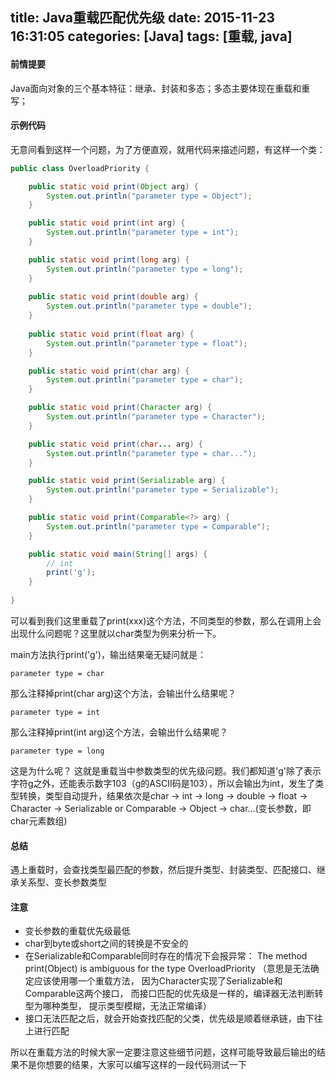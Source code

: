title: Java重载匹配优先级
date: 2015-11-23 16:31:05
categories: [Java]
tags: [重载, java] 
---
#### 前情提要
Java面向对象的三个基本特征：继承、封装和多态；多态主要体现在重载和重写；

#### 示例代码
无意间看到这样一个问题，为了方便直观，就用代码来描述问题，有这样一个类：
``` java
public class OverloadPriority {

	public static void print(Object arg) {
		System.out.println("parameter type = Object");
	}

	public static void print(int arg) {
		System.out.println("parameter type = int");
	}

	public static void print(long arg) {
		System.out.println("parameter type = long");
	}
	
	public static void print(double arg) {
		System.out.println("parameter type = double");
	}
	
	public static void print(float arg) {
		System.out.println("parameter type = float");
	}

	public static void print(char arg) {
		System.out.println("parameter type = char");
	}

	public static void print(Character arg) {
		System.out.println("parameter type = Character");
	}

	public static void print(char... arg) {
		System.out.println("parameter type = char...");
	}

	public static void print(Serializable arg) {
		System.out.println("parameter type = Serializable");
	}

	public static void print(Comparable<?> arg) {
		System.out.println("parameter type = Comparable");
	}

	public static void main(String[] args) {
		// int
		print('g');
	}
	
}
```
可以看到我们这里重载了print(xxx)这个方法，不同类型的参数，那么在调用上会出现什么问题呢？这里就以char类型为例来分析一下。

main方法执行print('g')，输出结果毫无疑问就是：
```
parameter type = char
```
那么注释掉print(char arg)这个方法，会输出什么结果呢？
```
parameter type = int
```
那么注释掉print(int arg)这个方法，会输出什么结果呢？
```
parameter type = long
```

这是为什么呢？ 这就是重载当中参数类型的优先级问题。我们都知道'g'除了表示字符g之外，还能表示数字103（g的ASCII码是103），所以会输出为int，发生了类型转换，类型自动提升，结果依次是char -> int -> long -> double -> float -> Character -> Serializable or Comparable -> Object -> char...(变长参数，即char元素数组)

#### 总结
遇上重载时，会查找类型最匹配的参数，然后提升类型、封装类型、匹配接口、继承关系型、变长参数类型
#### 注意
- 变长参数的重载优先级最低
- char到byte或short之间的转换是不安全的
- 在Serializable和Comparable同时存在的情况下会报异常：
	The method print(Object) is ambiguous for the type OverloadPriority （意思是无法确定应该使用哪一个重载方法，
	因为Character实现了Serializable和Comparable这两个接口，
	而接口匹配的优先级是一样的，编译器无法判断转型为哪种类型，
	提示类型模糊，无法正常编译）
- 接口无法匹配之后，就会开始查找匹配的父类，优先级是顺着继承链，由下往上进行匹配

所以在重载方法的时候大家一定要注意这些细节问题，这样可能导致最后输出的结果不是你想要的结果，大家可以编写这样的一段代码测试一下